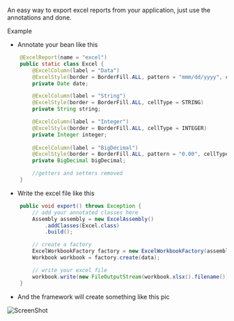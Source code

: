 An easy way to export excel reports from your application, just use the annotations and done.

Example

 - Annotate your bean like this

```java
	@ExcelReport(name = "excel")
	public static class Excel {
		@ExcelColumn(label = "Data") 
		@ExcelStyle(border = BorderFill.ALL, pattern = "mmm/dd/yyyy", cellType = DATE)
		private Date date;

		@ExcelColumn(label = "String") 
		@ExcelStyle(border = BorderFill.ALL, cellType = STRING)
		private String string;

		@ExcelColumn(label = "Integer") 
		@ExcelStyle(border = BorderFill.ALL, cellType = INTEGER)
		private Integer integer;
		
		@ExcelColumn(label = "BigDecimal") 
		@ExcelStyle(border = BorderFill.ALL, pattern = "0.00", cellType = BIGDECIMAL)
		private BigDecimal bigDecimal;

		//getters and setters removed
	}
```
 - Write the excel file like this

```java
	public void export() throws Exception {
		// add your annotated classes here
		Assembly assembly = new ExcelAssembly()
			.addClasses(Excel.class)
			.build();

		// create a factory
		ExcelWorkbookFactory factory = new ExcelWorkbookFactory(assembly);
		Workbook workbook = factory.create(data);

		// write your excel file
		workbook.write(new FileOutputStream(workbook.xlsx().filename()));
  	}
```

 - And the framework will create something like this pic

![ScreenShot](https://raw.github.com/hugotota/xporter/master/excel.jpeg)
